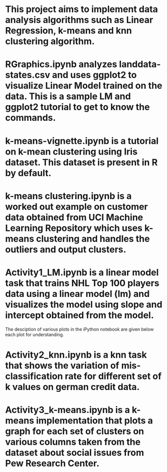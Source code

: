 # This project aims to implement data analysis algorithms such as Linear Regression, k-means and knn clustering algorithm.

# RGraphics.ipynb analyzes landdata-states.csv and uses ggplot2 to visualize Linear Model trained on the data. This is a sample LM and ggplot2 tutorial to get to know the commands.

# k-means-vignette.ipynb is a tutorial on k-mean clustering using Iris dataset. This dataset is present in R by default.

# k-means clustering.ipynb is a worked out example on customer data obtained from UCI Machine Learning Repository which uses k-means clustering and handles the outliers and output clusters.

# Activity1_LM.ipynb is a linear model task that trains NHL Top 100 players data using a linear model (lm) and visualizes the model using slope and intercept obtained from the model. 
  The desciption of various plots in the iPython notebook are given below each plot for understanding.
  
# Activity2_knn.ipynb is a knn task that shows the variation of mis-classification rate for different set of k values on german credit data.

# Activity3_k-means.ipynb is a k-means implementation that plots a graph for each set of clusters on various columns taken from the dataset about social issues from Pew Research Center.
